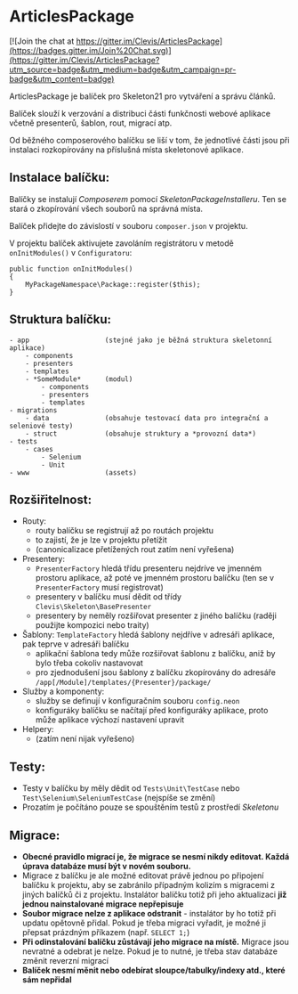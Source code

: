 
ArticlesPackage
===============

[![Join the chat at https://gitter.im/Clevis/ArticlesPackage](https://badges.gitter.im/Join%20Chat.svg)](https://gitter.im/Clevis/ArticlesPackage?utm_source=badge&utm_medium=badge&utm_campaign=pr-badge&utm_content=badge)

ArticlesPackage je balíček pro Skeleton21 pro vytváření a správu článků.


Balíček slouží k verzování a distribuci části funkčnosti webové aplikace včetně presenterů, šablon, rout, migrací atp.

Od běžného composerového balíčku se liší v tom, že jednotlivé části jsou při instalaci rozkopírovány na příslušná místa
skeletonové aplikace.


Instalace balíčku:
------------------
Balíčky se instalují *Composerem* pomocí *SkeletonPackageInstalleru*. Ten se stará o zkopírování všech souborů na správná místa.

Balíček přidejte do závislostí v souboru `composer.json` v projektu.

V projektu balíček aktivujete zavoláním registrátoru v metodě `onInitModules()` v `Configuratoru`:

	public function onInitModules()
	{
		MyPackageNamespace\Package::register($this);
	}


Struktura balíčku:
------------------

	- app 					(stejné jako je běžná struktura skeletonní aplikace)
		- components
		- presenters
		- templates
		- *SomeModule*		(modul)
			- components
        	- presenters
        	- templates
	- migrations
		- data   			(obsahuje testovací data pro integrační a seleniové testy)
		- struct 			(obsahuje struktury a *provozní data*)
	- tests
		- cases
			- Selenium
			- Unit
	- www					(assets)


Rozšiřitelnost:
---------------
- Routy:
	- routy balíčku se registrují až po routách projektu
	- to zajistí, že je lze v projektu přetížit
	- (canonicalizace přetížených rout zatím není vyřešena)
- Presentery:
	- `PresenterFactory` hledá třídu presenteru nejdríve ve jmenném prostoru aplikace, až poté ve jmenném prostoru
		balíčku (ten se v `PresenterFactory` musí registrovat)
	- presentery v balíčku musí dědit od třídy `Clevis\Skeleton\BasePresenter`
	- presentery by neměly rozšiřovat presenter z jiného balíčku (raději použijte kompozici nebo traity)
- Šablony: `TemplateFactory` hledá šablony nejdříve v adresáři aplikace, pak teprve v adresáři balíčku
	- aplikační šablona tedy může rozšiřovat šablonu z balíčku, aniž by bylo třeba cokoliv nastavovat
	- pro zjednodušení jsou šablony z balíčku zkopírovány do adresáře `/app[/Module]/templates/{Presenter}/package/`
- Služby a komponenty:
	- služby se definují v konfiguračním souboru `config.neon`
	- konfiguráky balíčku se načítají před konfiguráky aplikace, proto může aplikace výchozí nastavení upravit
- Helpery:
	- (zatím není nijak vyřešeno)


Testy:
------
- Testy v balíčku by měly dědit od `Tests\Unit\TestCase` nebo `Test\Selenium\SeleniumTestCase` (nejspíše se změní)
- Prozatím je počítáno pouze se spouštěním testů z prostředí *Skeletonu*


Migrace:
--------
- **Obecné pravidlo migrací je, že migrace se nesmí nikdy editovat. Každá úprava databáze musí být v novém souboru.**
- Migrace z balíčku je ale možné editovat právě jednou po připojení balíčku k projektu, aby se zabránilo případným kolizím
	s migracemi z jiných balíčků či z projektu. Instalátor balíčku totiž při jeho
	aktualizaci **již jednou nainstalované migrace nepřepisuje**
- **Soubor migrace nelze z aplikace odstranit** - instalátor by ho totiž při updatu opětovně přidal. Pokud je třeba
	migraci vyřadit, je možné ji přepsat prázdným příkazem (např. `SELECT 1;`)
- **Při odinstalování balíčku zůstávají jeho migrace na místě.** Migrace jsou nevratné a odebrat je nelze. Pokud je to nutné,
	je třeba stav databáze změnit reverzní migrací
- **Balíček nesmí měnit nebo odebírat sloupce/tabulky/indexy atd., které sám nepřidal**
